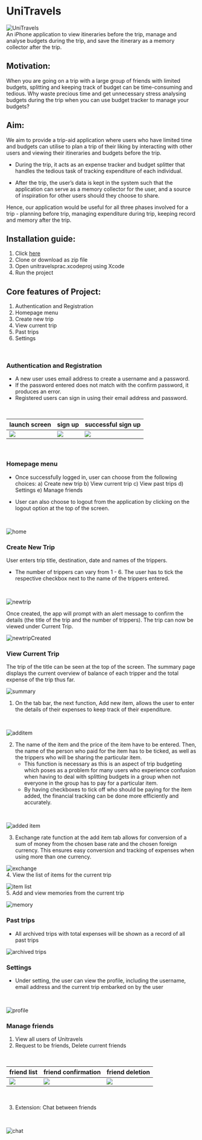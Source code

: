 # UniTravels
![UniTravels](/images/unitravels.png)
<br />
An iPhone application to view itineraries before the trip, manage and analyse budgets during the trip, and save the itinerary as a memory collector after the trip.

## Motivation: 
When you are going on a trip with a large group of friends with limited budgets, splitting and keeping track of budget can be time-consuming and tedious. 
Why waste precious time and get unnecessary stress analysing budgets during the trip when you can use budget tracker to manage your budgets?

## Aim:
We aim to provide a trip-aid application where users who have limited time and budgets can utilise to plan a trip of their liking by interacting with other users and viewing their itineraries and budgets before the trip. 

* During the trip, it acts as an expense tracker and budget splitter that handles the tedious task of tracking expenditure of each individual. 

* After the trip, the user’s data is kept in the system such that the application can serve as a memory collector for the user, and a source of inspiration for other users should they choose to share. 

Hence, our application would be useful for all three phases involved for a trip - planning before trip, managing expenditure during trip, keeping record and memory after the trip.

## Installation guide:
1. Click [here](https://github.com/yewon0303/UniTravels.git)
1. Clone or download as zip file
1. Open unitravelsprac.xcodeproj using Xcode
1. Run the project

## Core features of Project:
1. Authentication and Registration
2. Homepage menu
3. Create new trip
4. View current trip
5. Past trips
6. Settings
<br />
    
### Authentication and Registration
*  A new user uses email address to create a username and a password.
* If the password entered does not match with the confirm password, it produces an error.
* Registered users can sign in using their email address and password.
<br />

launch screen | sign up | successful sign up
------------ | ------------- | -------------
![](/images/1.png) | ![](/images/2.png) | ![](/images/3.png)

<br />

### Homepage menu
* Once successfully logged in, user can choose from the following choices:
        a) Create new trip
        b) View current trip
        c) View past trips
        d) Settings
        e) Manage friends

* User can also choose to logout from the application by clicking on the logout option at the top of the screen.
<br />

![home](/images/4.png)
<br />

### Create New Trip
User enters trip title, destination, date and names of the trippers.
* The number of trippers can vary from 1 - 6. The user has to tick the respective checkbox next to the name of the trippers entered.
<br />

![newtrip](/images/5.png)
<br />

Once created, the app will prompt with an alert message to confirm the details (the title of the trip and the number of trippers).
The trip can now be viewed under Current Trip.
<br />

![newtripCreated](/images/6.png)
<br />

### View Current Trip
The trip of the title can be seen at the top of the screen. The summary page displays the current overview of balance of each tripper and the total expense of the trip thus far.
<br />

![summary](/images/7.png)
<br />

1. On the tab bar, the next function, Add new item, allows the user to enter the details of their expenses to keep track of their expenditure.  
<br />

![additem](/images/8.png)
<br />
      
2. The name of the item and the price of the item have to be entered. Then, the name of the person who paid for the item has to be ticked, as well as the trippers who will be sharing the particular item.
	* This function is necessary as this is an aspect of trip budgeting which poses as a problem for many users who experience confusion when having to deal with splitting budgets in a group when not everyone in the group has to pay for a particular item.
	* By having checkboxes to tick off who should be paying for the item added, the financial tracking can be done more efficiently and accurately.  
<br />

![added item](/images/9.png)
<br />
  
3. Exchange rate function at the add item tab allows for conversion of a sum of money from the chosen base rate and the chosen foreign currency. 
This ensures easy conversion and tracking of expenses when using more than one currency.
    <br />

![exchange](/images/10.png)
<br />
4. View the list of items for the current trip
   <br />

![item list](/images/12.png)
<br />
5. Add and view memories from the current trip
   <br />

![memory](/images/13.png)
<br />

### Past trips
* All archived trips with total expenses will be shown as a record of all past trips
     <br />

![archived trips](/images/14.png)
<br />

###  Settings
* Under setting, the user can view the profile, including the username, email address and the current trip embarked on by the user
 <br />

![profile](/images/15.png)
<br />

### Manage friends

1.  View all users of Unitravels
2.  Request to be friends, Delete current friends
<br />

friend list | friend confirmation | friend deletion
------------ | ------------- | -------------  
![](/images/17.png) | ![](/images/18.png) | ![](/images/19.png)
<br />

3. Extension: Chat between friends
<br />

![chat](/images/16.png)
<br />
